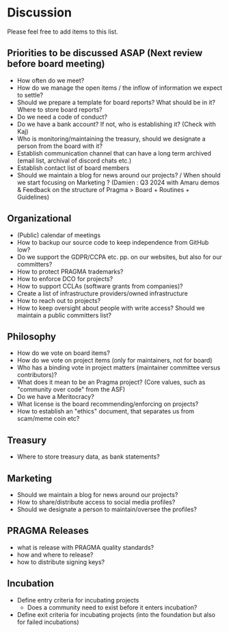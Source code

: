 # Discussion

Please feel free to add items to this list.

## Priorities to be discussed ASAP (Next review before board meeting)
- How often do we meet?
- How do we manage the open items / the inflow of information we expect to settle?
- Should we prepare a template for board reports? What should be in it? Where to store board reports?
- Do we need a code of conduct?
- Do we have a bank account? If not, who is establishing it? (Check with Kaj)
- Who is monitoring/maintaining the treasury, should we designate a person from the board with it?
- Establish communication channel that can have a long term archived (email list, archival of discord chats etc.)
- Establish contact list of board members
- Should we maintain a blog for news around our projects? / When should we start focusing on Marketing ? (Damien : Q3 2024 with Amaru demos & Feedback on the structure of Pragma > Board + Routines + Guidelines)


## Organizational
- (Public) calendar of meetings
- How to backup our source code to keep independence from GitHub low?
- Do we support the GDPR/CCPA etc. pp. on our websites, but also for our committers?
- How to protect PRAGMA trademarks?
- How to enforce DCO for projects?
- How to support CCLAs (software grants from companies)?
- Create a list of infrastructure providers/owned infrastructure
- How to reach out to projects?
- How to keep oversight about people with write access? Should we maintain a public committers list?

## Philosophy

- How do we vote on board items?
- How do we vote on project items (only for maintainers, not for board)
- Who has a binding vote in project matters (maintainer committee versus contributors)?
- What does it mean to be an Pragma project? (Core values, such as "community over code" from the ASF)
- Do we have a Meritocracy?
- What license is the board recommending/enforcing on projects?
- How to establish an "ethics" document, that separates us from scam/meme coin etc?

## Treasury

- Where to store treasury data, as bank statements?

## Marketing

- Should we maintain a blog for news around our projects?
- How to share/distribute access to social media profiles?
- Should we designate a person to maintain/oversee the profiles?

## PRAGMA Releases

- what is release with PRAGMA quality standards?
- how and where to release?
- how to distribute signing keys?

## Incubation

- Define entry criteria for incubating projects
  - Does a community need to exist before it enters incubation?
- Define exit criteria for incubating projects (into the foundation but also for failed incubations)
